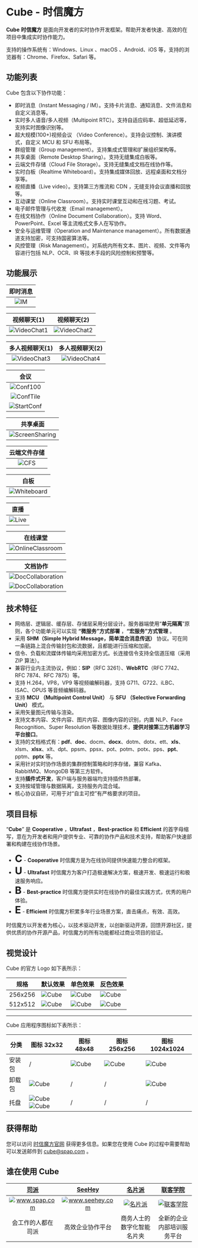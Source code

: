 # Cube - 时信魔方

**Cube** **时信魔方** 是面向开发者的实时协作开发框架。帮助开发者快速、高效的在项目中集成实时协作能力。

支持的操作系统有：Windows、Linux 、macOS 、Android、iOS 等，支持的浏览器有：Chrome、Firefox、Safari 等。

## 功能列表

Cube 包含以下协作功能：

* 即时消息（Instant Messaging / IM）。支持卡片消息、通知消息、文件消息和自定义消息等。
* 实时多人语音/多人视频（Multipoint RTC）。支持自适应码率、超低延迟等，支持实时图像识别等。
* 超大规模(100+)视频会议 （Video Conference）。支持会议控制、演讲模式，自定义 MCU 和 SFU 布局等。
* 群组管理（Group management）。支持集成式管理和扩展组织架构等。
* 共享桌面（Remote Desktop Sharing）。支持无缝集成白板等。
* 云端文件存储（Cloud File Storage）。支持无缝集成文档在线协作等。
* 实时白板（Realtime Whiteboard）。支持集成媒体回放、远程桌面和文档分享等。
* 视频直播（Live video）。支持第三方推流和 CDN ，无缝支持会议直播和回放等。
* 互动课堂（Online Classroom）。支持实时课堂互动和在线习题、考试。
* 电子邮件管理与代收发（Email management）。
* 在线文档协作（Online Document Collaboration）。支持 Word、PowerPoint、Excel 等主流格式文多人在写协作。
* 安全与运维管理（Operation and Maintenance management）。所有数据通道支持加密，可支持国密算法等。
* 风控管理（Risk Management）。对系统内所有文本、图片、视频、文件等内容进行包括 NLP、OCR、IR 等技术手段的风险控制和预警等。


## 功能展示

| 即时消息 |
|:----:|
|![IM](https://static.shixincube.com/cube/assets/showcase/im.gif)|

| 视频聊天(1) | 视频聊天(2) |
|:----:|:----:|
|![VideoChat1](https://static.shixincube.com/cube/assets/showcase/videochat_1.gif)|![VideoChat2](https://static.shixincube.com/cube/assets/showcase/videochat_2.gif)|

| 多人视频聊天(1) | 多人视频聊天(2) |
|:----:|:----:|
|![VideoChat3](https://static.shixincube.com/cube/assets/showcase/videochat_3.gif)|![VideoChat4](https://static.shixincube.com/cube/assets/showcase/videochat_4.gif)|

| 会议 |
|:----:|
|![Conf100](https://static.shixincube.com/cube/assets/showcase/screen_conference.jpg)|
|![ConfTile](https://static.shixincube.com/cube/assets/showcase/screen_conference_tile.jpg)|
|![StartConf](https://static.shixincube.com/cube/assets/showcase/start_conference.gif)|

| 共享桌面 |
|:----:|
|![ScreenSharing](https://static.shixincube.com/cube/assets/showcase/screen_sharing.gif)|

| 云端文件存储 |
|:----:|
|![CFS](https://static.shixincube.com/cube/assets/showcase/cloud_file.gif)|

| 白板 |
|:----:|
|![Whiteboard](https://static.shixincube.com/cube/assets/showcase/whiteboard.gif)|

| 直播 |
|:----:|
|![Live](https://static.shixincube.com/cube/assets/showcase/live.gif)|

| 在线课堂 |
|:----:|
|![OnlineClassroom](https://static.shixincube.com/cube/assets/showcase/online_classroom.gif)|

| 文档协作 |
|:----:|
|![DocCollaboration](https://static.shixincube.com/cube/assets/showcase/doc_collaboration_excel.gif)|
|![DocCollaboration](https://static.shixincube.com/cube/assets/showcase/doc_collaboration.gif)|


## 技术特征

* 网络层、逻辑层、缓存层、存储层采用分层设计。服务器端使用“**单元隔离**”原则，各个功能单元可以实现 **“微服务”方式部署** ，**“宏服务”方式管理** 。
* 采用 **SHM（Simple Hybrid Message，简单混合消息传送）** 协议。可在同一条链路上混合传输封包和流数据，且都能进行压缩和加密。
* 信令、负载和流媒体传输均采用加密方式。长连接信令支持全信道压缩（采用 ZIP 算法）。
* 兼容行业内主流协议，例如：**SIP**（RFC 3261）、**WebRTC**（RFC 7742、RFC 7874、RFC 7875）等。
* 支持 H.264，VP8，VP9 等视频编解码器，支持 G711、G722、iLBC、ISAC、OPUS 等音频编解码器。
* 支持 **MCU （Multipoint Control Unit）** 与 **SFU （Selective Forwarding Unit）** 模式。
* 采用矢量图元传输与渲染。
* 支持文本内容、文件内容、图片内容、图像内容的识别，内置 NLP、Face Recognition、Super Resolution 等数据处理技术，**提供对接第三方机器学习平台接口**。
* 支持的文档格式有：**pdf**、**doc**、docm、**docx**、dotm、dotx、ett、**xls**、xlsm、**xlsx**、xlt、dpt、ppsm、ppsx、pot、potm、potx、pps、**ppt**、pptm、**pptx** 等。
* 采用针对实时协作场景的集群控制策略和时序存储，兼容 Kafka、RabbitMQ、MongoDB 等第三方软件。
* 支持**插件式开发**，客户端与服务器端均支持插件热部署。
* 支持按域管理与数据隔离，支持服务内混合域。
* 核心协议自研，可用于对“自主可控”有严格要求的项目。


## 项目目标

“**Cube**” 是 **Cooperative** ，**Ultrafast** ，**Best-practice** 和 **Efficient** 的首字母缩写，意在为开发者和用户提供专业、可靠的协作产品和技术支持，帮助客户快速部署和构建在线协作场景。

* <span style="font-size:27px;display:inline;"><b>C</b></span> - <b>Cooperative</b> 时信魔方是为在线协同提供快速能力整合的框架。
* <span style="font-size:27px;display:inline;"><b>U</b></span> - <b>Ultrafast</b> 时信魔方为客户打造极速解决方案，极速开发、极速运行和极速服务响应。
* <span style="font-size:27px;display:inline;"><b>B</b></span> - <b>Best-practice</b> 时信魔方提供实时在线协作的最佳实践方式，优秀的用户体验。
* <span style="font-size:27px;display:inline;"><b>E</b></span> - <b>Efficient</b> 时信魔方积累多年行业场景方案，直击痛点，有效、高效。

时信魔方以开发者为核心，以技术驱动开发，以创新驱动开源，回馈开源社区，提供优质的协作开源产品，时信魔方的所有功能都经过商业项目的验证。

## 视觉设计

Cube 的官方 Logo 如下表所示：

| 规格 | 默认效果 | 单色效果 | 反色效果 |
| ---- | ---- | ---- | ---- |
| 256x256 | ![Cube](https://static.shixincube.com/cube/assets/images/logo/cube_256.png) | ![Cube](https://static.shixincube.com/cube/assets/images/logo/cube_mono_256.png) | ![Cube](https://static.shixincube.com/cube/assets/images/logo/cube_inverse_256.png)
| 512x512 | ![Cube](https://static.shixincube.com/cube/assets/images/logo/cube_512.png) | ![Cube](https://static.shixincube.com/cube/assets/images/logo/cube_mono_512.png) | ![Cube](https://static.shixincube.com/cube/assets/images/logo/cube_inverse_512.png)

****

Cube 应用程序图标如下表所示：

| 分类 | 图标 32x32 | 图标 48x48 | 图标 256x256 | 图标 1024x1024 |
| ---- | ---- | ---- | ---- | ---- |
| 安装包 | / | ![Cube](https://static.shixincube.com/cube/assets/images/icon/cube_install_48.png) | ![Cube](https://static.shixincube.com/cube/assets/images/icon/cube_install_256.png) | ![Cube](https://static.shixincube.com/cube/assets/images/icon/cube_install_1024.png) |
| 卸载包 | ![Cube](https://static.shixincube.com/cube/assets/images/icon/cube_uninstall_32.png) | / | / | ![Cube](https://static.shixincube.com/cube/assets/images/icon/cube_uninstall_1024.png) |
| 托盘 | ![Cube](https://static.shixincube.com/cube/assets/images/icon/cube_tray_32.png) ![Cube](https://static.shixincube.com/cube/assets/images/icon/cube_tray_active_32.png) | / | / | / |


## 获得帮助

您可以访问 [时信魔方官网](https://www.shixincube.com/) 获得更多信息。如果您在使用 Cube 的过程中需要帮助可以发送邮件到 [cube@spap.com](mailto:cube@spap.com) 。

## 谁在使用 Cube

|<a href="https://www.spap.com/" target="_blank">司派</a>|<a href="https://www.seehey.com/" target="_blank">SeeHey</a>|<a href="https://card.spap.com/" target="_blank">名片派</a>|<a href="https://apps.apple.com/cn/app/%E8%81%94%E5%AE%A2%E5%AD%A6%E9%99%A2/id1477432872" target="_blank">联客学院</a>|
| :-: | :-: | :-: | :-: |
|<a href="https://www.spap.com/" target="_blank" style="border-bottom:0px;"><img class="applogo" style="border-radius:10%;" src="https://static.shixincube.com/cube/assets/images/logo/spap.png" alt="www.spap.com" /></a>|<a href="https://www.seehey.com/" target="_blank" style="border-bottom:0px;"><img class="applogo" style="border-radius:10%;" src="https://static.shixincube.com/cube/assets/images/logo/seehey.png" alt="www.seehey.com" /></a>|<a href="https://card.spap.com/" target="_blank" style="border-bottom:0px;"><img class="applogo" style="border-radius:10%;" src="https://static.shixincube.com/cube/assets/images/logo/cardcase.png" alt="名片派" /></a>|<a href="https://apps.apple.com/cn/app/%E8%81%94%E5%AE%A2%E5%AD%A6%E9%99%A2/id1477432872" target="_blank" style="border-bottom:0px;"><img class="applogo" style="border-radius:10%;" src="https://static.shixincube.com/cube/assets/images/logo/lianke.png" alt="联客学院" /></a>|
|会工作的人都在司派|高效企业协作平台|商务人士的数字化智能名片夹|全新的企业内部培训服务平台|

